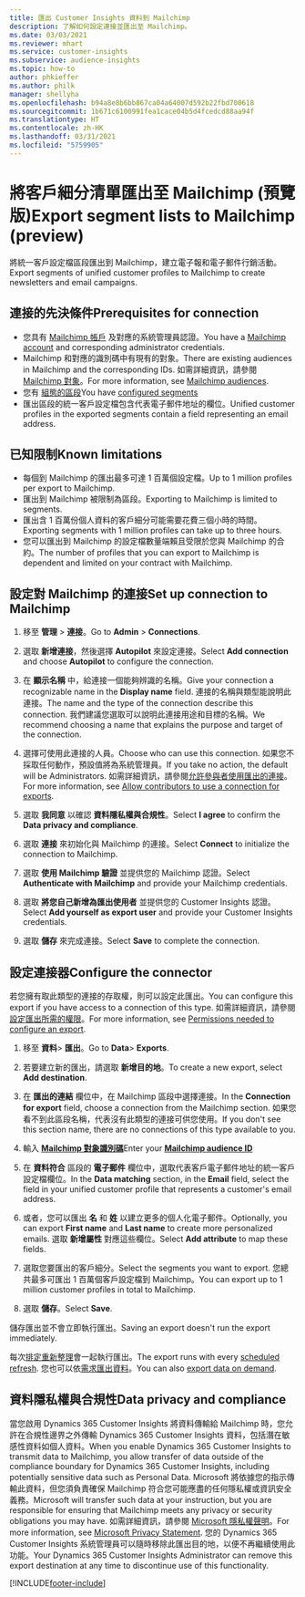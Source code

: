 ```yaml
---
title: 匯出 Customer Insights 資料到 Mailchimp
description: 了解如何設定連接並匯出至 Mailchimp。
ms.date: 03/03/2021
ms.reviewer: mhart
ms.service: customer-insights
ms.subservice: audience-insights
ms.topic: how-to
author: phkieffer
ms.author: philk
manager: shellyha
ms.openlocfilehash: b94a8e8b6bb867ca04a64007d592b22fbd700618
ms.sourcegitcommit: 1b671c6100991fea1cace04b5d4fcedcd88aa94f
ms.translationtype: HT
ms.contentlocale: zh-HK
ms.lasthandoff: 03/31/2021
ms.locfileid: "5759905"
---
```

# <a name="export-segment-lists-to-mailchimp-preview"></a><span data-ttu-id="800f6-103">將客戶細分清單匯出至 Mailchimp (預覽版)</span><span class="sxs-lookup"><span data-stu-id="800f6-103">Export segment lists to Mailchimp (preview)</span></span>

<span data-ttu-id="800f6-104">將統一客戶設定檔區段匯出到 Mailchimp，建立電子報和電子郵件行銷活動。</span><span class="sxs-lookup"><span data-stu-id="800f6-104">Export segments of unified customer profiles to Mailchimp to create newsletters and email campaigns.</span></span>

## <a name="prerequisites-for-connection"></a><span data-ttu-id="800f6-105">連接的先決條件</span><span class="sxs-lookup"><span data-stu-id="800f6-105">Prerequisites for connection</span></span>

-   <span data-ttu-id="800f6-106">您具有 [Mailchimp 帳戶](https://mailchimp.com/) 及對應的系統管理員認證。</span><span class="sxs-lookup"><span data-stu-id="800f6-106">You have a [Mailchimp account](https://mailchimp.com/) and corresponding administrator credentials.</span></span>
-   <span data-ttu-id="800f6-107">Mailchimp 和對應的識別碼中有現有的對象。</span><span class="sxs-lookup"><span data-stu-id="800f6-107">There are existing audiences in Mailchimp and the corresponding IDs.</span></span> <span data-ttu-id="800f6-108">如需詳細資訊，請參閱 [Mailchimp 對象](https://mailchimp.com/help/create-audience/)。</span><span class="sxs-lookup"><span data-stu-id="800f6-108">For more information, see [Mailchimp audiences](https://mailchimp.com/help/create-audience/).</span></span>
-   <span data-ttu-id="800f6-109">您有 [組態的區段](segments.md)</span><span class="sxs-lookup"><span data-stu-id="800f6-109">You have [configured segments](segments.md)</span></span>
-   <span data-ttu-id="800f6-110">匯出區段的統一客戶設定檔包含代表電子郵件地址的欄位。</span><span class="sxs-lookup"><span data-stu-id="800f6-110">Unified customer profiles in the exported segments contain a field representing an email address.</span></span>

## <a name="known-limitations"></a><span data-ttu-id="800f6-111">已知限制</span><span class="sxs-lookup"><span data-stu-id="800f6-111">Known limitations</span></span>

- <span data-ttu-id="800f6-112">每個到 Mailchimp 的匯出最多可達 1 百萬個設定檔。</span><span class="sxs-lookup"><span data-stu-id="800f6-112">Up to 1 million profiles per export to Mailchimp.</span></span>
- <span data-ttu-id="800f6-113">匯出到 Mailchimp 被限制為區段。</span><span class="sxs-lookup"><span data-stu-id="800f6-113">Exporting to Mailchimp is limited to segments.</span></span>
- <span data-ttu-id="800f6-114">匯出含 1 百萬份個人資料的客戶細分可能需要花費三個小時的時間。</span><span class="sxs-lookup"><span data-stu-id="800f6-114">Exporting segments with 1 million profiles can take up to three hours.</span></span> 
- <span data-ttu-id="800f6-115">您可以匯出到 Mailchimp 的設定檔數量端賴且受限於您與 Mailchimp 的合約。</span><span class="sxs-lookup"><span data-stu-id="800f6-115">The number of profiles that you can export to Mailchimp is dependent and limited on your contract with Mailchimp.</span></span>

## <a name="set-up-connection-to-mailchimp"></a><span data-ttu-id="800f6-116">設定對 Mailchimp 的連接</span><span class="sxs-lookup"><span data-stu-id="800f6-116">Set up connection to Mailchimp</span></span>

1. <span data-ttu-id="800f6-117">移至 **管理** > **連接**。</span><span class="sxs-lookup"><span data-stu-id="800f6-117">Go to **Admin** > **Connections**.</span></span>

1. <span data-ttu-id="800f6-118">選取 **新增連接**，然後選擇 **Autopilot** 來設定連接。</span><span class="sxs-lookup"><span data-stu-id="800f6-118">Select **Add connection** and choose **Autopilot** to configure the connection.</span></span>

1. <span data-ttu-id="800f6-119">在 **顯示名稱** 中，給連接一個能夠辨識的名稱。</span><span class="sxs-lookup"><span data-stu-id="800f6-119">Give your connection a recognizable name in the **Display name** field.</span></span> <span data-ttu-id="800f6-120">連接的名稱與類型能說明此連接。</span><span class="sxs-lookup"><span data-stu-id="800f6-120">The name and the type of the connection describe this connection.</span></span> <span data-ttu-id="800f6-121">我們建議您選取可以說明此連接用途和目標的名稱。</span><span class="sxs-lookup"><span data-stu-id="800f6-121">We recommend choosing a name that explains the purpose and target of the connection.</span></span>

1. <span data-ttu-id="800f6-122">選擇可使用此連接的人員。</span><span class="sxs-lookup"><span data-stu-id="800f6-122">Choose who can use this connection.</span></span> <span data-ttu-id="800f6-123">如果您不採取任何動作，預設值將為系統管理員。</span><span class="sxs-lookup"><span data-stu-id="800f6-123">If you take no action, the default will be Administrators.</span></span> <span data-ttu-id="800f6-124">如需詳細資訊，請參閱[允許參與者使用匯出的連接](connections.md#allow-contributors-to-use-a-connection-for-exports)。</span><span class="sxs-lookup"><span data-stu-id="800f6-124">For more information, see [Allow contributors to use a connection for exports](connections.md#allow-contributors-to-use-a-connection-for-exports).</span></span>

1. <span data-ttu-id="800f6-125">選取 **我同意** 以確認 **資料隱私權與合規性**。</span><span class="sxs-lookup"><span data-stu-id="800f6-125">Select **I agree** to confirm the **Data privacy and compliance**.</span></span>

1. <span data-ttu-id="800f6-126">選取 **連接** 來初始化與 Mailchimp 的連接。</span><span class="sxs-lookup"><span data-stu-id="800f6-126">Select **Connect** to initialize the connection to Mailchimp.</span></span>

1. <span data-ttu-id="800f6-127">選取 **使用 Mailchimp 驗證** 並提供您的 Mailchimp 認證。</span><span class="sxs-lookup"><span data-stu-id="800f6-127">Select **Authenticate with Mailchimp** and provide your Mailchimp credentials.</span></span>

1. <span data-ttu-id="800f6-128">選取 **將您自己新增為匯出使用者** 並提供您的 Customer Insights 認證。</span><span class="sxs-lookup"><span data-stu-id="800f6-128">Select **Add yourself as export user** and provide your Customer Insights credentials.</span></span>

1. <span data-ttu-id="800f6-129">選取 **儲存** 來完成連接。</span><span class="sxs-lookup"><span data-stu-id="800f6-129">Select **Save** to complete the connection.</span></span> 

## <a name="configure-the-connector"></a><span data-ttu-id="800f6-130">設定連接器</span><span class="sxs-lookup"><span data-stu-id="800f6-130">Configure the connector</span></span>

<span data-ttu-id="800f6-131">若您擁有取此類型的連接的存取權，則可以設定此匯出。</span><span class="sxs-lookup"><span data-stu-id="800f6-131">You can configure this export if you have access to a connection of this type.</span></span> <span data-ttu-id="800f6-132">如需詳細資訊，請參閱[設定匯出所需的權限](export-destinations.md#set-up-a-new-export)。</span><span class="sxs-lookup"><span data-stu-id="800f6-132">For more information, see [Permissions needed to configure an export](export-destinations.md#set-up-a-new-export).</span></span>

1. <span data-ttu-id="800f6-133">移至 **資料**> **匯出**。</span><span class="sxs-lookup"><span data-stu-id="800f6-133">Go to **Data**> **Exports**.</span></span>

1. <span data-ttu-id="800f6-134">若要建立新的匯出，請選取 **新增目的地**。</span><span class="sxs-lookup"><span data-stu-id="800f6-134">To create a new export, select **Add destination**.</span></span>

1. <span data-ttu-id="800f6-135">在 **匯出的連結** 欄位中，在 Mailchimp 區段中選擇連接。</span><span class="sxs-lookup"><span data-stu-id="800f6-135">In the **Connection for export** field, choose a connection from the Mailchimp section.</span></span> <span data-ttu-id="800f6-136">如果您看不到此區段名稱，代表沒有此類型的連接可供您使用。</span><span class="sxs-lookup"><span data-stu-id="800f6-136">If you don't see this section name, there are no connections of this type available to you.</span></span>

1. <span data-ttu-id="800f6-137">輸入 **[Mailchimp 對象識別碼](https://mailchimp.com/help/find-audience-id/)**</span><span class="sxs-lookup"><span data-stu-id="800f6-137">Enter your **[Mailchimp audience ID](https://mailchimp.com/help/find-audience-id/)**</span></span>

3. <span data-ttu-id="800f6-138">在 **資料符合** 區段的 **電子郵件** 欄位中，選取代表客戶電子郵件地址的統一客戶設定檔欄位。</span><span class="sxs-lookup"><span data-stu-id="800f6-138">In the **Data matching** section, in the **Email** field, select the field in your unified customer profile that represents a customer's email address.</span></span> 

1. <span data-ttu-id="800f6-139">或者，您可以匯出 **名** 和 **姓** 以建立更多的個人化電子郵件。</span><span class="sxs-lookup"><span data-stu-id="800f6-139">Optionally, you can export **First name** and **Last name** to create more personalized emails.</span></span> <span data-ttu-id="800f6-140">選取 **新增屬性** 對應這些欄位。</span><span class="sxs-lookup"><span data-stu-id="800f6-140">Select **Add attribute** to map these fields.</span></span>

1. <span data-ttu-id="800f6-141">選取您要匯出的客戶細分。</span><span class="sxs-lookup"><span data-stu-id="800f6-141">Select the segments you want to export.</span></span> <span data-ttu-id="800f6-142">您總共最多可匯出 1 百萬個客戶設定檔到 Mailchimp。</span><span class="sxs-lookup"><span data-stu-id="800f6-142">You can export up to 1 million customer profiles in total to Mailchimp.</span></span>

1. <span data-ttu-id="800f6-143">選取 **儲存**。</span><span class="sxs-lookup"><span data-stu-id="800f6-143">Select **Save**.</span></span>

<span data-ttu-id="800f6-144">儲存匯出並不會立即執行匯出。</span><span class="sxs-lookup"><span data-stu-id="800f6-144">Saving an export doesn't run the export immediately.</span></span>

<span data-ttu-id="800f6-145">每次[排定重新整理](system.md#schedule-tab)會一起執行匯出。</span><span class="sxs-lookup"><span data-stu-id="800f6-145">The export runs with every [scheduled refresh](system.md#schedule-tab).</span></span> <span data-ttu-id="800f6-146">您也可以依[需求匯出資料](export-destinations.md#run-exports-on-demand)。</span><span class="sxs-lookup"><span data-stu-id="800f6-146">You can also [export data on demand](export-destinations.md#run-exports-on-demand).</span></span> 

## <a name="data-privacy-and-compliance"></a><span data-ttu-id="800f6-147">資料隱私權與合規性</span><span class="sxs-lookup"><span data-stu-id="800f6-147">Data privacy and compliance</span></span>

<span data-ttu-id="800f6-148">當您啟用 Dynamics 365 Customer Insights 將資料傳輸給 Mailchimp 時，您允許在合規性邊界之外傳輸 Dynamics 365 Customer Insights 資料，包括潛在敏感性資料如個人資料。</span><span class="sxs-lookup"><span data-stu-id="800f6-148">When you enable Dynamics 365 Customer Insights to transmit data to Mailchimp, you allow transfer of data outside of the compliance boundary for Dynamics 365 Customer Insights, including potentially sensitive data such as Personal Data.</span></span> <span data-ttu-id="800f6-149">Microsoft 將依據您的指示傳輸此資料，但您須負責確保 Mailchimp 符合您可能應盡的任何隱私權或資訊安全義務。</span><span class="sxs-lookup"><span data-stu-id="800f6-149">Microsoft will transfer such data at your instruction, but you are responsible for ensuring that Mailchimp meets any privacy or security obligations you may have.</span></span> <span data-ttu-id="800f6-150">如需詳細資訊，請參閱 [Microsoft 隱私權聲明](https://go.microsoft.com/fwlink/?linkid=396732)。</span><span class="sxs-lookup"><span data-stu-id="800f6-150">For more information, see [Microsoft Privacy Statement](https://go.microsoft.com/fwlink/?linkid=396732).</span></span>
<span data-ttu-id="800f6-151">您的 Dynamics 365 Customer Insights 系統管理員可以隨時移除此匯出目的地，以便不再繼續使用此功能。</span><span class="sxs-lookup"><span data-stu-id="800f6-151">Your Dynamics 365 Customer Insights Administrator can remove this export destination at any time to discontinue use of this functionality.</span></span>

[!INCLUDE[footer-include](../includes/footer-banner.md)]
